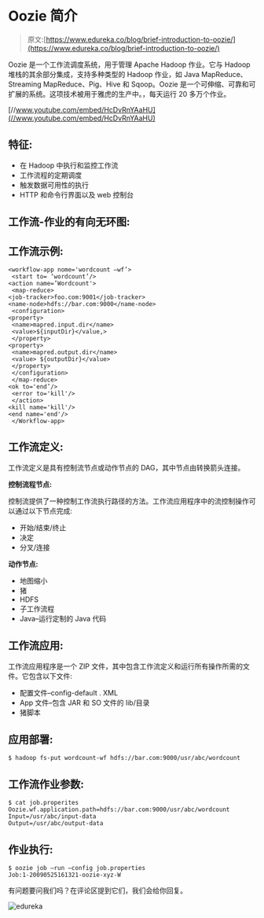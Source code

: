# Oozie 简介

> 原文:[https://www.edureka.co/blog/brief-introduction-to-oozie/](https://www.edureka.co/blog/brief-introduction-to-oozie/)

Oozie 是一个工作流调度系统，用于管理 Apache Hadoop 作业。它与 Hadoop 堆栈的其余部分集成，支持多种类型的 Hadoop 作业，如 Java MapReduce、Streaming MapReduce、Pig、Hive 和 Sqoop。Oozie 是一个可伸缩、可靠和可扩展的系统。这项技术被用于雅虎的生产中。，每天运行 20 多万个作业。

[//www.youtube.com/embed/HcDvRnYAaHU](//www.youtube.com/embed/HcDvRnYAaHU)

## **特征:**

*   在 Hadoop 中执行和监控工作流
*   工作流程的定期调度
*   触发数据可用性的执行
*   HTTP 和命令行界面以及 web 控制台

## **工作流-作业的有向无环图:**

## **工作流示例:**

```
<workflow-app nome='wordcount –wf’>
 <start to= ‘wordcount’/>
<action name=’Wordcount'>
 <map-reduce>
<job-tracker>foo.com:9001</job-tracker>
<name-node>hdfs://bar.com:9000</name-node>
 <configuration>
<property>
 <name>mapred.input.dir</name>
 <value>${inputDir}</value,>
 </property>
<property>
 <name>mapred.output.dir</name>
 <value> ${outputDir}</value>
 </property>
 </configuration>
 </map-reduce>
<ok to='end’/>
 <error to='kill'/>
 </action>
<kill name='kill'/>
<end name='end'/>
 </Workflow-app>
```

## **工作流定义:**

工作流定义是具有控制流节点或动作节点的 DAG，其中节点由转换箭头连接。

**控制流程节点:**

控制流提供了一种控制工作流执行路径的方法。工作流应用程序中的流控制操作可以通过以下节点完成:

*   开始/结束/终止
*   决定
*   分叉/连接

**动作节点:**

*   地图缩小
*   猪
*   HDFS
*   子工作流程
*   Java–运行定制的 Java 代码

## **工作流应用:**

工作流应用程序是一个 ZIP 文件，其中包含工作流定义和运行所有操作所需的文件。它包含以下文件:

*   配置文件–config-default . XML
*   App 文件–包含 JAR 和 SO 文件的 lib/目录
*   猪脚本

## **应用部署:**

```
$ hadoop fs-put wordcount-wf hdfs://bar.com:9000/usr/abc/wordcount
```

## **工作流作业参数:**

```
$ cat job.properites
Oozie.wf.application.path=hdfs://bar.com:9000/usr/abc/wordcount
Input=/usr/abc/input-data
Output=/usr/abc/output-data
```

## **作业执行:**

```
$ oozie job –run –config job.properties
Job:1-20090525161321-oozie-xyz-W
```

有问题要问我们吗？在评论区提到它们，我们会给你回复。

![edureka](../Images/981b79f2904efe6f9320df33611b9823.png)